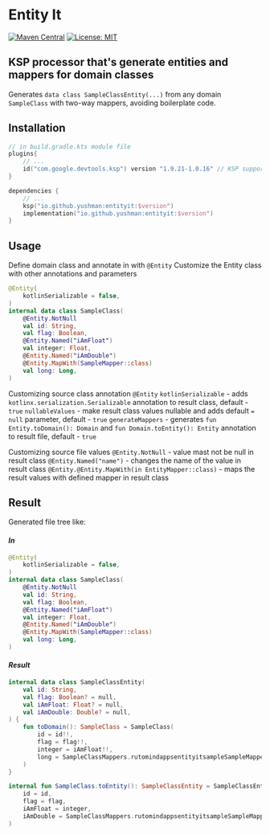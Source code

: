 # Entity It
[![Maven Central](https://img.shields.io/maven-central/v/io.github.yushman/entityit)](https://repo1.maven.org/maven2/io/github/yushman/entityit/)
[![License: MIT](https://img.shields.io/badge/License-MIT-yellow.svg)](https://opensource.org/licenses/MIT)
## KSP processor that's generate entities and mappers for domain classes

Generates `data class SampleClassEntity(...)` from any domain `SampleClass` with two-way mappers, avoiding boilerplate
code.

## Installation

```kotlin
// in build.gradle.kts module file
plugins{
    // ...
    id("com.google.devtools.ksp") version "1.9.21-1.0.16" // KSP support, version = kotlin plugin version
}

dependencies {
    // ...
    ksp("io.github.yushman:entityit:$version")
    implementation("io.github.yushman:entityit:$version")
}
```

## Usage

Define domain class and annotate in with `@Entity`
Customize the Entity class with other annotations and parameters

```kotlin
@Entity(
    kotlinSerializable = false,
)
internal data class SampleClass(
    @Entity.NotNull
    val id: String,
    val flag: Boolean,
    @Entity.Named("iAmFloat")
    val integer: Float,
    @Entity.Named("iAmDouble")
    @Entity.MapWith(SampleMapper::class)
    val long: Long,
)
```

Customizing source class annotation `@Entity`
`kotlinSerializable` - adds `kotlinx.serialization.Serializable` annotation to result class, default - `true`
`nullableValues` - make result class values nullable and adds default `= null` parameter, default - `true`
`generateMappers` - generates `fun Entity.toDomain(): Domain` and `fun Domain.toEntity(): Entity` annotation to result
file, default - `true`

Customizing source file values
`@Entity.NotNull` - value mast not be null in result class
`@Entity.Named("name")` - changes the name of the value in result class
`@Entity.@Entity.MapWith(in EntityMapper::class)` - maps the result values with defined mapper in result class

## Result

Generated file tree like:

#### *In*

```kotlin
@Entity(
    kotlinSerializable = false,
)
internal data class SampleClass(
    @Entity.NotNull
    val id: String,
    val flag: Boolean,
    @Entity.Named("iAmFloat")
    val integer: Float,
    @Entity.Named("iAmDouble")
    @Entity.MapWith(SampleMapper::class)
    val long: Long,
)
```

#### *Result*

```kotlin
internal data class SampleClassEntity(
    val id: String,
    val flag: Boolean? = null,
    val iAmFloat: Float? = null,
    val iAmDouble: Double? = null,
) {
    fun toDomain(): SampleClass = SampleClass(
        id = id!!,
        flag = flag!!,
        integer = iAmFloat!!,
        long = SampleClassMappers.rutomindappsentityitsampleSampleMapper.mapEntityToDomain(iAmDouble!!),
    )
}

internal fun SampleClass.toEntity(): SampleClassEntity = SampleClassEntity(
    id = id,
    flag = flag,
    iAmFloat = integer,
    iAmDouble = SampleClassMappers.rutomindappsentityitsampleSampleMapper.mapDomainToEntity(long),
)
```
